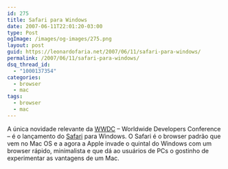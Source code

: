 ```yaml
---
id: 275
title: Safari para Windows
date: 2007-06-11T22:01:20-03:00
type: Post
ogImage: /images/og-images/275.png
layout: post
guid: https://leonardofaria.net/2007/06/11/safari-para-windows/
permalink: /2007/06/11/safari-para-windows/
dsq_thread_id:
  - "1000137354"
categories:
  - browser
  - mac
tags:
  - browser
  - mac
---
```

A única novidade relevante da [WWDC](http://developer.apple.com/wwdc/) – Worldwide Developers Conference – é o lançamento do [Safari](http://www.apple.com/safari/) para Windows. O Safari é o browser padrão que vem no Mac OS e a agora a Apple invade o quintal do Windows com um browser rápido, minimalista e que dá ao usuários de PCs o gostinho de experimentar as vantagens de um Mac.
